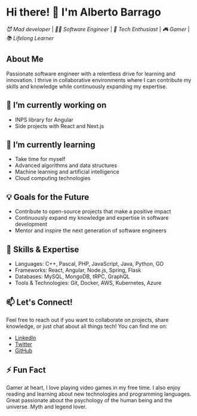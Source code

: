 # Hi there! 👋 I'm Alberto Barrago
*😈 Mad developer* | *👨‍💻 Software Engineer* | *🚀 Tech Enthusiast* | *🎮 Gamer* | *📚 Lifelong Learner*

## About Me
Passionate software engineer with a relentless drive for learning and innovation. I thrive in collaborative environments where I can contribute my skills and knowledge while continuously expanding my expertise.

## 🔭 I’m currently working on
- INPS library for Angular
- Side projects with React and Next.js

## 🌱 I’m currently learning
- Take time for myself 
- Advanced algorithms and data structures
- Machine learning and artificial intelligence
- Cloud computing technologies

## 💡 Goals for the Future
- Contribute to open-source projects that make a positive impact
- Continuously expand my knowledge and expertise in software development
- Mentor and inspire the next generation of software engineers

## 🚀 Skills & Expertise
- Languages: C++, Pascal, PHP, JavaScript, Java, Python, GO 
- Frameworks: React, Angular, Node.js, Spring, Flask
- Databases: MySQL, MongoDB, tRPC, GraphQL
- Tools & Technologies: Git, Docker, AWS, Kubernetes, Azure

## 📫 Let's Connect!
Feel free to reach out if you want to collaborate on projects, share knowledge, or just chat about all things tech! You can find me on:
- [LinkedIn](https://www.linkedin.com/in/albertobarrago)
- [Twitter](https://twitter.com/albz_dev)
- [GitHub](https://github.com/albertobarrago)

## ⚡ Fun Fact
Gamer at heart, I love playing video games in my free time. I also enjoy reading and learning about new technologies and programming languages.
Great passionate about the psychology of the human being and the universe. Myth and legend lover.
